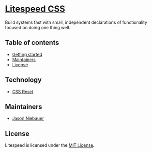 # [Litespeed CSS](https://www.litespeed.io)
<!-- 
[![GitHub Release](https://img.shields.io/github/release/twbs/ratchet.svg)](https://github.com/twbs/ratchet/releases)
[![Build Status](https://img.shields.io/travis/twbs/ratchet/master.svg)](https://travis-ci.org/twbs/ratchet)
-->
Build systems fast with small, independent declarations of functionality focused on doing one thing well.

## Table of contents

* [Getting started](#technology)
* [Maintainers](#maintainers)
* [License](#license)

## Technology
* [CSS Reset](https://github.com/JasonNiebauer/CSS-Reset)

## Maintainers
* [Jason Niebauer](https://github.com/jasonniebauer)

## License
Litespeed is licensed under the [MIT License](http://opensource.org/licenses/MIT).
